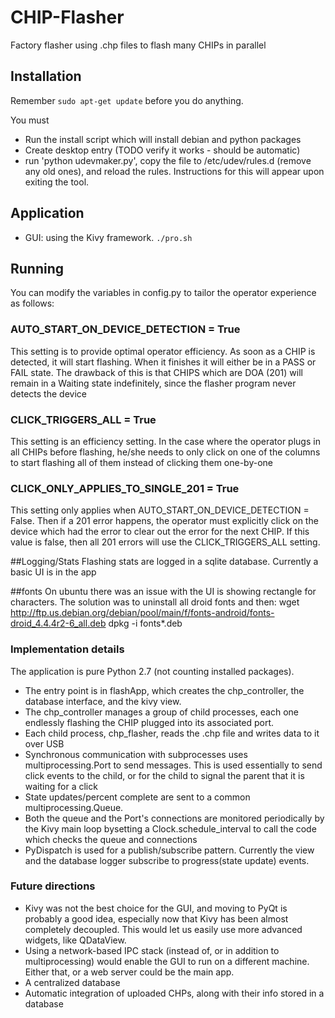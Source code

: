 # CHIP-Flasher
Factory flasher using .chp files to flash many CHIPs in parallel

## Installation
Remember `sudo apt-get update` before you do anything.

You must
*   Run the install script which will install debian and python packages
*   Create desktop entry (TODO verify it works - should be automatic)
*   run 'python udevmaker.py', copy the file to /etc/udev/rules.d (remove any old ones), and reload the rules. Instructions for
this will appear upon exiting the tool.

## Application
*   GUI: using the Kivy framework.
`./pro.sh`

## Running
You can modify the variables in config.py to tailor the operator experience as follows:

### AUTO_START_ON_DEVICE_DETECTION = True
This setting is to provide optimal operator efficiency. As soon as a CHIP is detected, it will start flashing. When it finishes it will either be in a PASS or FAIL state. The drawback of this is that CHIPS which are DOA (201) will remain in a Waiting state indefinitely, since the flasher program never detects the device

### CLICK_TRIGGERS_ALL = True
This setting is an efficiency setting. In the case where the operator plugs in all CHIPs before flashing, he/she needs to only
click on one of the columns to start flashing all of them instead of clicking them one-by-one

### CLICK_ONLY_APPLIES_TO_SINGLE_201 = True
This setting only applies when AUTO_START_ON_DEVICE_DETECTION = False. Then if a 201 error happens, the operator must explicitly click on the device which had the error to clear out the error for the next CHIP. If this value is false, then
all 201 errors will use the CLICK_TRIGGERS_ALL setting.

##Logging/Stats
Flashing stats are logged in a sqlite database. Currently a basic UI is in the app

##fonts
On ubuntu there was an issue with the UI is showing rectangle for characters. The solution was to uninstall all droid fonts and then:
wget http://ftp.us.debian.org/debian/pool/main/f/fonts-android/fonts-droid_4.4.4r2-6_all.deb
dpkg -i fonts*.deb

### Implementation details
The application is pure Python 2.7 (not counting installed packages).

   * The entry point is in flashApp, which creates the chp_controller, the database interface, and the kivy view.
   * The chp_controller manages a group of child processes, each one endlessly flashing the CHIP plugged into its associated port.
   * Each child process, chp_flasher, reads the .chp file and writes data to it over USB
   * Synchronous communication with subprocesses uses multiprocessing.Port to send messages. This is used essentially to send
   click events to the child, or for the child to signal the parent that it is waiting for a click
   * State updates/percent complete are sent to a common multiprocessing.Queue.
   * Both the queue and the Port's connections are monitored periodically by the Kivy main loop bysetting a  Clock.schedule_interval to call the code which checks the queue and connections
   * PyDispatch is used for a publish/subscribe pattern. Currently the view and the database logger subscribe to progress(state update) events.
   
### Future directions
   * Kivy was not the best choice for the GUI, and moving to PyQt is probably a good idea, especially now that Kivy has been almost completely decoupled. This would let us easily use more advanced widgets, like QDataView.
   * Using a network-based IPC stack (instead of, or in addition to multiprocessing) would enable the GUI to run on a different machine. Either that, or a web server could be the main app.
   * A centralized database
   * Automatic integration of uploaded CHPs, along with their info stored in a database

   
   
